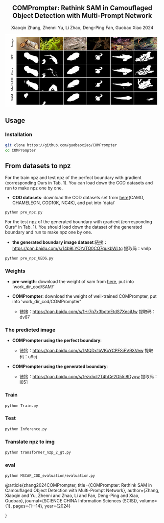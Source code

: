 <div align="center">
<h2>COMPrompter: Rethink SAM in Camouflaged Object Detection with Multi-Prompt Network</h2>
Xiaoqin Zhang, Zhenni Yu, Li Zhao, Deng-Ping Fan, Guobao Xiao
2024
</div>

![ Comparison of our COMPrompter and other methods in COD](data/visualization.png)

## Usage 

### Installation

```bash
git clone https://github.com/guobaoxiao/COMPrompter
cd COMPrompter
```
## From datasets to npz 
For the train npz and test npz of the perfect boundary with gradient (corresponding Ours in Tab. 1).
You can load down the COD datasets and run to make npz one by one.

- **COD datasets**:
    download the COD datasets set from [here](https://github.com/lartpang/awesome-segmentation-saliency-dataset#camouflaged-object-detection-cod)(CAMO, CHAMELEON, COD10K, NC4K), and put into 'data/'
```bash
python pre_npz.py
```
For the test npz of the generated boundary with gradient (corresponding Ours* in Tab. 1). You should load down the dataset of the generated boundary and run to make npz one by one.
- **the generated boundary image dataset**:链接：https://pan.baidu.com/s/14b9LYOYaTQ0CQ7qukbWLtg 提取码：vmlp
```bash
python pre_npz_UEDG.py
```

### Weights
- **pre-weigth**:
    download the weight of sam from [here](https://dl.fbaipublicfiles.com/segment_anything/sam_vit_b_01ec64.pth), put into 'work_dir_cod/SAM/'

- **COMPrompter**:
    download the weight of well-trained COMPrompter, put into 'work_dir_cod/COMPrompter'
  - 链接：https://pan.baidu.com/s/1Hr7q7x3bctnEtdS7XeciUw 
    提取码：dv67


### The predicted image
- **COMPrompter using the perfect boundary**: 
  -   链接：https://pan.baidu.com/s/1MQDx1bVKoYCPFSiFV9XVew 
      提取码：u9cj

- **COMPrompter using the generated boundary**:
  - 链接：https://pan.baidu.com/s/1ezx5cl2T4hCe2O55I8Dygw 
    提取码：l051

### Train
```bash
python Train.py
```

### Test

```bash
python Inference.py
```

### Translate npz to img

```bash
python transformer_nzp_2_gt.py
```

### eval

```bash
python MSCAF_COD_evaluation/evaluation.py
```

[//]: # (## Citation)

[//]: # ()
[//]: # (If you find this project useful, please consider citing:)

[//]: # ()
[//]: # (```bibtex)

[//]: # (xxxx)

[//]: # (```)
@article{zhang2024COMPrompter,
  title={COMPrompter: Rethink SAM in Camouflaged Object Detection with Multi-Prompt Network},
  author={Zhang, Xiaoqin and Yu, Zhenni and Zhao,  Li and Fan, Deng-Ping and Xiao, Guobao},
  journal={SCIENCE CHINA Information Sciences (SCIS)},
  volume={1},
  pages={1--14},
  year={2024}
  </h2>

}
